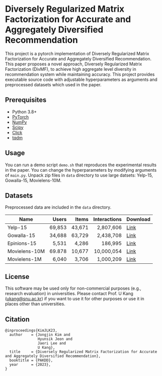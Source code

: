 # Diversely Regularized Matrix Factorization for Accurate and Aggregately Diversified Recommendation

This project is a pytorch implementation of Diversely Regularized Matrix Factorization for Accurate and Aggregately Diversified Recommendation.
This paper proposes a novel approach, Diversely Regularized Matrix Factorization (DivMF), to achieve high aggregate level diversity in recommendation system while maintaining accuracy.
This project provides executable source code with adjustable hyperparameters as arguments and preprocessed datasets which used in the paper.

## Prerequisites

- Python 3.8+
- [PyTorch](https://pytorch.org/)
- [NumPy](https://numpy.org/)
- [Scipy](https://scipy.org)
- [Click](https://click.palletsprojects.com/en/7.x/)
- [tqdm](https://tqdm.github.io/)

## Usage
You can run a demo script `demo.sh` that reproduces the experimental results in the paper.
You can change the hyperparameters by modifying arguments of `main.py`.
Unpack zip files in `data` directory to use large datsets: Yelp-15, Gowalla-15, Movielens-10M.

## Datasets

Preprocessed data are included in the `data` directory.

| Name | Users | Items | Interactions | Download |
| --- | ---: | ---: | ---: | --- |
| Yelp-15 | 69,853 | 43,671 | 2,807,606 | [Link](https://www.yelp.com/dataset) |
| Gowalla-15 | 34,688 | 63,729 | 2,438,708 | [Link](https://snap.stanford.edu/data/loc-gowalla.html) |
| Epinions-15 | 5,531 | 4,286 | 186,995 | [Link](http://www.trustlet.org/downloaded_epinions.html) |
| Movielens-10M | 69.878 | 10,677 | 10,000,054 | [Link](https://grouplens.org/datasets/movielens/1m/) |
| Movielens-1M | 6,040 | 3,706 | 1,000,209 | [Link](https://grouplens.org/datasets/movielens/1m/) |

## License
This software may be used only for non-commercial purposes (e.g., research evaluation) in universities.
Please contact Prof. U Kang (ukang@snu.ac.kr) if you want to use it for other purposes or use it in places other than universities.

## Citation
```
@inproceedings{KimJLK23,
  author    = {Jongjin Kim and
               Hyunsik Jeon and
               Jaeri Lee and
               U Kang},
  title     = {Diversely Regularized Matrix Factorization for Accurate and Aggregately Diversified Recommendation},
  booktitle = {PAKDD},
  year      = {2023},
}
```
